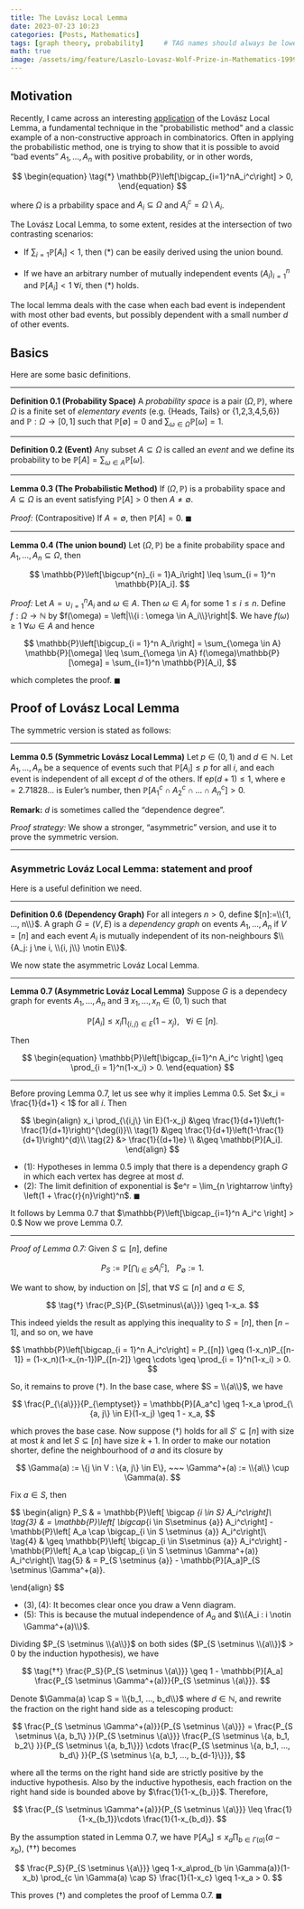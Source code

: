```yaml
---
title: The Lovász Local Lemma
date: 2023-07-23 10:23
categories: [Posts, Mathematics]
tags: [graph theory, probability]     # TAG names should always be lowercase
math: true
image: /assets/img/feature/Laszlo-Lovasz-Wolf-Prize-in-Mathematics-1999.png
---
```

## Motivation
Recently, I came across an interesting [application](https://www.jupiterzw.com/posts/splitting-graphs/#hypergraph-colouring) of the Lovász Local Lemma, a fundamental technique in the "probabilistic method" and a classic example of a non-constructive approach in combinatorics. Often in applying the probabilistic method, one is trying to show that it is possible to avoid “bad events” $A_1, ..., A_n$ with positive probability, or in other words,

$$
\begin{equation}
\tag{*}
    \mathbb{P}\left[\bigcap_{i=1}^nA_i^c\right] > 0,
\end{equation}
$$

where $\Omega$ is a prbability space and  $A_i \subseteq \Omega$ and $A_i^c = \Omega \setminus A_i$.

The Lovász Local Lemma, to some extent, resides at the intersection of two contrasting scenarios:

- If $\sum_{i = 1} \mathbb{P}[A_i]<1$, then (*) can be easily derived using the union bound.

- If we have an arbitrary number of mutually independent events $(A_i)_{i = 1}^n$ and $\mathbb{P}[A_i] < 1~\forall i$, then (*) holds.

The local lemma deals with the case when each bad event is independent with most other
bad events, but possibly dependent with a small number $d$ of other events.
<!-- A prototypical application of this result is the [hypergraph $2$-colouring problem](https://www.jupiterzw.com/posts/splitting-graphs/#hypergraph-colouring). -->


## Basics
Here are some basic definitions.

---
**Definition 0.1 (Probability Space)**
A *probability space* is a pair $(\Omega, \mathbb{P})$, where $\Omega$ is a finite set of *elementary events* (e.g. {Heads, Tails} or {1,2,3,4,5,6}) and $\mathbb{P}:\Omega \to [0,1]$ such that $\mathbb{P}[\emptyset] = 0$ and  $\sum_{\omega \in \Omega} \mathbb{P}[\omega] = 1$.

---
**Definition 0.2 (Event)**
Any subset $A \subseteq \Omega$ is called an *event* and we define its probability to be $\mathbb{P}[A] = \sum_{\omega \in A}\mathbb{P}[\omega]$.

---
**Lemma 0.3 (The Probabilistic Method)**
 If $(\Omega, \mathbb{P})$ is a probability space and $A⊆\Omega$ is an event satisfying $\mathbb{P}[A]>0$ then $A \ne ∅$.

 *Proof:*
 (Contrapositive) If $A=∅$, then $\mathbb{P}[A]=0$. ◼

 ---
 **Lemma 0.4 (The union bound)**
 Let $(\Omega, \mathbb{P})$ be a finite probability space and $A_1, ..., A_n \subseteq \Omega$, then

 $$
    \mathbb{P}\left[\bigcup^{n}_{i = 1}A_i\right] \leq \sum_{i = 1}^n \mathbb{P}[A_i].
 $$

 *Proof:*
 Let $A = \cup_{i = 1}^nA_i$ and $\omega \in A$. Then $\omega \in A_i$ for some $1 \leq i \leq n$. Define $f:\Omega \to \mathbb{N}$ by $f(\omega) = \left|\\{i : \omega \in A_i\\}\right|$. We have $f(\omega) \geq 1 ~\forall \omega \in A$ and hence

 $$
    \mathbb{P}\left[\bigcup_{i = 1}^n A_i\right] = \sum_{\omega \in A} \mathbb{P}[\omega] \leq \sum_{\omega \in A} f(\omega)\mathbb{P}[\omega] = \sum_{i=1}^n \mathbb{P}[A_i],
 $$ 

which completes the proof. ◼

## Proof of Lovász Local Lemma

The symmetric version is stated as follows:

---
**Lemma 0.5 (Symmetric Lovász Local Lemma)**
Let $p \in (0,1)$ and $d \in \mathbb{N}$. 
Let $A_1,..., A_n$ be a sequence of events such that $\mathbb{P}[A_i] \leq p$ for all $i$, and each event is independent of all except $d$ of the others.
If $\text{e}p(d + 1) \leq 1$, where $\text{e}=2.71828...$ is Euler’s number, then $\mathbb{P}[A_1^c\cap A_2^c \cap ... \cap A_n^c] > 0$.

**Remark:** $d$ is sometimes called the “dependence degree”.

*Proof strategy:* We show a stronger, “asymmetric” version, and use it to prove the symmetric version.

---

### Asymmetric Lováz Local Lemma: statement and proof

Here is a useful definition we need.

---
**Definition 0.6 (Dependency Graph)**
For all integers $n > 0$, define $[n]:=\\{1, ..., n\\}$.
A graph $G = (V, E)$ is a *dependency graph* on events $A_1, ..., A_n$ if $V = [n]$ and each event $A_i$ is mutually independent of its non-neighbours $\\{A_j: j \ne i, \\{i, j\\} \notin E\\}$.

We now state the asymmetric Lováz Local Lemma.

---
**Lemma 0.7 (Asymmetric Lováz Local Lemma)**
Suppose $G$ is a dependecy graph for events $A_1, ...,A_n$ and $\exists~x_1, ..., x_n \in (0,1)$ such that

$$
    \begin{equation}
        \mathbb{P}[A_i] \leq x_i \prod_{\{i,j\} \in E}(1-x_j), ~~~\forall i \in [n].
    \end{equation}
$$

Then

$$
    \begin{equation}
        \mathbb{P}\left[\bigcap_{i=1}^n A_i^c \right] \geq  \prod_{i = 1}^n(1-x_i) > 0.
    \end{equation}
$$

---
Before proving Lemma 0.7, let us see why it implies Lemma 0.5. 
Set $x_i = \frac{1}{d+1} < 1$ for all $i$. 
Then

$$
\begin{align}
    x_i \prod_{\{i,j\} \in E}(1-x_j) &\geq \frac{1}{d+1}\left(1-\frac{1}{d+1}\right)^{\deg(i)}\\ \tag{1}
    &\geq \frac{1}{d+1}\left(1-\frac{1}{d+1}\right)^{d}\\ \tag{2}
    &> \frac{1}{(d+1)e} \\
    &\geq \mathbb{P}[A_i].
\end{align}
$$
- $(1):$ Hypotheses in lemma 0.5 imply that there is a dependency graph $G$ in which each vertex has degree at most $d$. 
- $(2):$ The limit definition of exponential is $e^r = \lim_{n \rightarrow \infty} \left(1 + \frac{r}{n}\right)^n$. ◼

It follows by Lemma 0.7 that $\mathbb{P}\left[\bigcap_{i=1}^n A_i^c \right] > 0.$ Now we prove Lemma 0.7. 

---
*Proof of Lemma 0.7:*
Given $S \subseteq [n]$, define

$$
    P_S:=\mathbb{P}\left[\bigcap_{i \in S}A_i^c\right], ~~~ P_{\emptyset}:=1.
$$

We want to show, by induction on $|S|$, 
that $\forall S \subseteq [n]$ and $a\in S$, 

$$
    \tag{†}
    \frac{P_S}{P_{S\setminus\{a\}}} \geq 1-x_a.
$$

This indeed yields the result as applying this inequality to $S = [n]$,
then $[n-1]$, and so on, we have

$$
    \mathbb{P}\left[\bigcap_{i = 1}^n A_i^c\right] =
    P_{[n]} \geq (1-x_n)P_{[n-1]} = 
    (1-x_n)(1-x_{n-1})P_{[n-2]} \geq \cdots \geq
    \prod_{i = 1}^n(1-x_i) > 0.
$$

So, it remains to prove $(†)$. 
In the base case, where $S = \\{a\\}$, we have

$$
    \frac{P_{\{a\}}}{P_{\emptyset}} = \mathbb{P}[A_a^c] \geq 1-x_a \prod_{\{a, j\} \in E}(1-x_j) \geq 1 - x_a,
$$

 which proves the base case. Now suppose $(†)$ holds for all $S' \subseteq [n]$ with size at most $k$ and let $S \subseteq [n]$ have size $k + 1$.
 In order to make our notation shorter, define the neighbourhood of $a$ and its closure by

 $$
    \Gamma(a) := \{j \in V : \{a, j\} \in E\}, ~~~ \Gamma^+(a) := \\{a\\} \cup \Gamma(a).
 $$

 Fix $a \in S$, then

 $$
 \begin{align}
    P_S & = \mathbb{P}\left[ \bigcap _{i \in S} A_i^c\right]\\ \tag{3}
    & = \mathbb{P}\left[ \bigcap_{i \in S\setminus \{a\}} A_i^c\right] - \mathbb{P}\left[ A_a \cap \bigcap_{i \in S \setminus \{a\}} A_i^c\right]\\ \tag{4}
    & \geq  \mathbb{P}\left[ \bigcap_{i \in S\setminus \{a\}} A_i^c\right] - \mathbb{P}\left[ A_a \cap \bigcap_{i \in S \setminus \Gamma^+(a)} A_i^c\right]\\ \tag{5}
    & = P_{S \setminus \{a\}} - \mathbb{P}[A_a]P_{S \setminus \Gamma^+(a)}.

 \end{align}
 $$

 - $(3), (4):$ It becomes clear once you draw a Venn diagram.
 - $(5):$ This is because the mutual independence of $A_a$ and $\\{A_i : i \notin \Gamma^+(a)\\}$. 

 Dividing $P_{S \setminus \\{a\\}}$ on both sides ($P_{S \setminus \\{a\\}}$ > 0 by the induction hypothesis), we have

 $$ \tag{††}
    \frac{P_S}{P_{S \setminus \{a\}}} \geq 1 - \mathbb{P}[A_a] \frac{P_{S \setminus \Gamma^+(a)}}{P_{S \setminus \{a\}}}.
 $$

 Denote $\Gamma(a) \cap S = \\{b_1, ..., b_d\\}$ where $d \in \mathbb{N}$,
 and rewrite the fraction on the right hand side as a telescoping product:

 $$
    \frac{P_{S \setminus \Gamma^+(a)}}{P_{S \setminus \{a\}}} = \frac{P_{S \setminus \{a, b_1\} }}{P_{S \setminus \{a\}}} \frac{P_{S \setminus \{a, b_1, b_2\} }}{P_{S \setminus \{a, b_1\}}} \cdots \frac{P_{S \setminus \{a, b_1, ..., b_d\} }}{P_{S \setminus \{a, b_1, ..., b_{d-1}\}}}, 
 $$

 where all the terms on the right hand side are strictly positive by the inductive hypothesis.
 Also by the inductive hypothesis, each fraction on the right hand side is bounded above by $\frac{1}{1-x_{b_i}}$. Therefore,

 $$
    \frac{P_{S \setminus \Gamma^+(a)}}{P_{S \setminus \{a\}}} \leq \frac{1}{1-x_{b_1}}\cdots \frac{1}{1-x_{b_d}}. 
 $$

 By the assumption stated in Lemma 0.7, we have $\mathbb{P}[A_a] \leq x_a \prod_{b \in \Gamma(a)} (a-x_b)$, $(††)$ becomes

 $$
    \frac{P_S}{P_{S \setminus \{a\}}} \geq 1-x_a\prod_{b \in \Gamma(a)}(1-x_b) \prod_{c \in \Gamma(a) \cap S} \frac{1}{1-x_c} \geq 1-x_a > 0. 
 $$

 This proves $(†)$ and completes the proof of Lemma 0.7. ◼

 